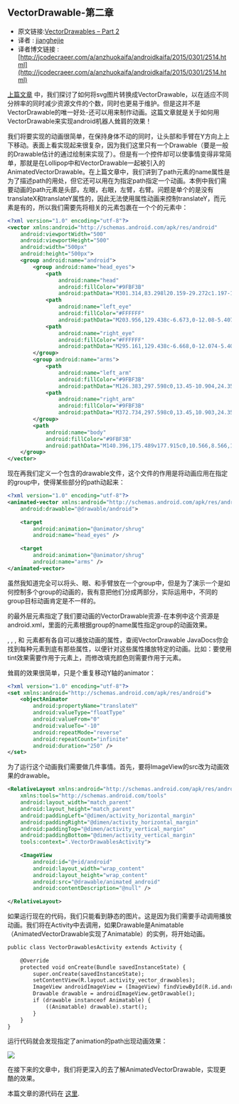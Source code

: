VectorDrawable-第二章
---

>
* 原文链接:[VectorDrawables – Part 2](https://blog.stylingandroid.com/vectordrawables-part-2/)
* 译者 :  [jianghejie](https://github.com/jianghejie) 
* 译者博文链接 :  [http://jcodecraeer.com/a/anzhuokaifa/androidkaifa/2015/0301/2514.html](http://jcodecraeer.com/a/anzhuokaifa/androidkaifa/2015/0301/2514.html)
 
[上篇文章](http://jcodecraeer.com/a/anzhuokaifa/androidkaifa/2015/0201/2396.html)    中，我们探讨了如何将svg图片转换成VectorDrawable，以在适应不同分辨率的同时减少资源文件的个数，同时也更易于维护。但是这并不是VectorDrawable的唯一好处-还可以用来制作动画。这篇文章就是关于如何用VectorDrawable来实现android机器人耸肩的效果！

我们将要实现的动画很简单，在保持身体不动的同时，让头部和手臂在Y方向上上下移动。表面上看实现起来很复杂，因为我们这里只有一个Drawable（要是一般的Drawable估计的通过绘制来实现了）。但是有一个控件却可以使事情变得非常简单，那就是在Lollipop中和VectorDrawable一起被引入的AnimatedVectorDrawable。在上篇文章中，我们讲到了path元素的name属性是为了描述path的用处，但它还可以用在为指定path指定一个动画。本例中我们需要动画的path元素是头部，左眼，右眼，左臂，右臂。问题是单个的<path>是没有translateX和translateY属性的，因此无法使用属性动画来控制<path>translateY，而<group>元素是有的，所以我们需要先将相关的<path>元素包裹在一个个的<group>元素中：
```xml
<?xml version="1.0" encoding="utf-8"?>
<vector xmlns:android="http://schemas.android.com/apk/res/android"
    android:viewportWidth="500"
    android:viewportHeight="500"
    android:width="500px"
    android:height="500px">
    <group android:name="android">
        <group android:name="head_eyes">
            <path
                android:name="head"
                android:fillColor="#9FBF3B"
                android:pathData="M301.314,83.298l20.159-29.272c1.197-1.74,0.899-4.024-0.666-5.104c-1.563-1.074-3.805-0.543-4.993,1.199L294.863,80.53c-13.807-5.439-29.139-8.47-45.299-8.47c-16.16,0-31.496,3.028-45.302,8.47l-20.948-30.41c-1.201-1.74-3.439-2.273-5.003-1.199c-1.564,1.077-1.861,3.362-0.664,5.104l20.166,29.272c-32.063,14.916-54.548,43.26-57.413,76.34h218.316C355.861,126.557,333.375,98.214,301.314,83.298" />
            <path
                android:name="left_eye"
                android:fillColor="#FFFFFF"
                android:pathData="M203.956,129.438c-6.673,0-12.08-5.407-12.08-12.079c0-6.671,5.404-12.08,12.08-12.08c6.668,0,12.073,5.407,12.073,12.08C216.03,124.03,210.624,129.438,203.956,129.438" />
            <path
                android:name="right_eye"
                android:fillColor="#FFFFFF"
                android:pathData="M295.161,129.438c-6.668,0-12.074-5.407-12.074-12.079c0-6.673,5.406-12.08,12.074-12.08c6.675,0,12.079,5.409,12.079,12.08C307.24,124.03,301.834,129.438,295.161,129.438" />
        </group>
        <group android:name="arms">
            <path
                android:name="left_arm"
                android:fillColor="#9FBF3B"
                android:pathData="M126.383,297.598c0,13.45-10.904,24.354-24.355,24.354l0,0c-13.45,0-24.354-10.904-24.354-24.354V199.09c0-13.45,10.904-24.354,24.354-24.354l0,0c13.451,0,24.355,10.904,24.355,24.354V297.598z" />
            <path
                android:name="right_arm"
                android:fillColor="#9FBF3B"
                android:pathData="M372.734,297.598c0,13.45,10.903,24.354,24.354,24.354l0,0c13.45,0,24.354-10.904,24.354-24.354V199.09c0-13.45-10.904-24.354-24.354-24.354l0,0c-13.451,0-24.354,10.904-24.354,24.354V297.598z" />
        </group>
        <path
            android:name="body"
            android:fillColor="#9FBF3B"
            android:pathData="M140.396,175.489v177.915c0,10.566,8.566,19.133,19.135,19.133h22.633v54.744c0,13.451,10.903,24.354,24.354,24.354c13.451,0,24.355-10.903,24.355-24.354v-54.744h37.371v54.744c0,13.451,10.902,24.354,24.354,24.354s24.354-10.903,24.354-24.354v-54.744h22.633c10.569,0,19.137-8.562,19.137-19.133V175.489H140.396z" />
    </group>
</vector> 
```
现在再我们定义一个包含<animated-vector>的drawable文件，这个文件的作用是将动画应用在指定的group中，使得某些部分的path动起来：
```xml
<?xml version="1.0" encoding="utf-8"?>
<animated-vector xmlns:android="http://schemas.android.com/apk/res/android"
    android:drawable="@drawable/android">
 
    <target
        android:animation="@animator/shrug"
        android:name="head_eyes" />
 
    <target
        android:animation="@animator/shrug"
        android:name="arms" />
</animated-vector>
```

虽然我知道完全可以将头、眼、和手臂放在一个group中，但是为了演示一个<animated-vector>是如何控制多个group的动画的，我有意把他们分成两部分，实际运用中，不同的group目标动画肯定是不一样的。

<animated-vector>的最外层元素指定了我们要动画的VectorDrawable资源-在本例中这个资源是android.xml，里面的<target>元素根据group的name属性指定group的动画效果。

<vector>, <group>, <clip-path>, 和<path> 元素都有各自可以播放动画的属性，查阅VectorDrawable JavaDocs你会找到每种元素到底有那些属性，以便针对这些属性播放特定的动画。比如：要使用tint效果需要作用于<vector>元素上，而修改填充颜色则需要作用于<path>元素。

耸肩的效果很简单，只是个重复移动Y轴的animator：
```xml
<?xml version="1.0" encoding="utf-8"?>
<set xmlns:android="http://schemas.android.com/apk/res/android">
    <objectAnimator
        android:propertyName="translateY"
        android:valueType="floatType"
        android:valueFrom="0"
        android:valueTo="-10"
        android:repeatMode="reverse"
        android:repeatCount="infinite"
        android:duration="250" />
</set>
```
为了运行这个动画我们需要做几件事情。首先，要将ImageView的src改为动画效果的drawable。
```xml
<RelativeLayout xmlns:android="http://schemas.android.com/apk/res/android"
    xmlns:tools="http://schemas.android.com/tools"
    android:layout_width="match_parent"
    android:layout_height="match_parent"
    android:paddingLeft="@dimen/activity_horizontal_margin"
    android:paddingRight="@dimen/activity_horizontal_margin"
    android:paddingTop="@dimen/activity_vertical_margin"
    android:paddingBottom="@dimen/activity_vertical_margin"
    tools:context=".VectorDrawablesActivity">
 
    <ImageView
        android:id="@+id/android"
        android:layout_width="wrap_content"
        android:layout_height="wrap_content"
        android:src="@drawable/animated_android"
        android:contentDescription="@null" />
 
</RelativeLayout>
```
如果运行现在的代码，我们只能看到静态的图片。这是因为我们需要手动调用播放动画。我们将在Activity中去调用，如果Drawable是Animatable（AnimatedVectorDrawable实现了Animatable）的实例，将开始动画。
```xml
public class VectorDrawablesActivity extends Activity {
 
    @Override
    protected void onCreate(Bundle savedInstanceState) {
        super.onCreate(savedInstanceState);
        setContentView(R.layout.activity_vector_drawables);
        ImageView androidImageView = (ImageView) findViewById(R.id.android);
        Drawable drawable = androidImageView.getDrawable();
        if (drawable instanceof Animatable) {
            ((Animatable) drawable).start();
        }
    }
}
```
运行代码就会发现指定了animation的path出现动画效果：

![](http://jcodecraeer.com/uploads/20150306/1425623349523137.gif)

在接下来的文章中，我们将更深入的去了解AnimatedVectorDrawable，实现更酷的效果。

本篇文章的源代码在 [这里](http://code.stylingandroid.com/vectordrawables/src/f4c31878fdfa3b9205bb58016c20c789e4dc426a/?at=Part2).




